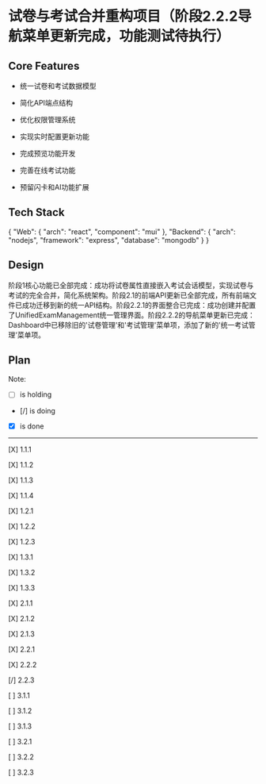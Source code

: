 # 试卷与考试合并重构项目（阶段2.2.2导航菜单更新完成，功能测试待执行）

## Core Features

- 统一试卷和考试数据模型

- 简化API端点结构

- 优化权限管理系统

- 实现实时配置更新功能

- 完成预览功能开发

- 完善在线考试功能

- 预留闪卡和AI功能扩展

## Tech Stack

{
  "Web": {
    "arch": "react",
    "component": "mui"
  },
  "Backend": {
    "arch": "nodejs",
    "framework": "express",
    "database": "mongodb"
  }
}

## Design

阶段1核心功能已全部完成：成功将试卷属性直接嵌入考试会话模型，实现试卷与考试的完全合并，简化系统架构。阶段2.1的前端API更新已全部完成，所有前端文件已成功迁移到新的统一API结构。阶段2.2.1的界面整合已完成：成功创建并配置了UnifiedExamManagement统一管理界面。阶段2.2.2的导航菜单更新已完成：Dashboard中已移除旧的'试卷管理'和'考试管理'菜单项，添加了新的'统一考试管理'菜单项。

## Plan

Note: 

- [ ] is holding
- [/] is doing
- [X] is done

---

[X] 1.1.1

[X] 1.1.2

[X] 1.1.3

[X] 1.1.4

[X] 1.2.1

[X] 1.2.2

[X] 1.2.3

[X] 1.3.1

[X] 1.3.2

[X] 1.3.3

[X] 2.1.1

[X] 2.1.2

[X] 2.1.3

[X] 2.2.1

[X] 2.2.2

[/] 2.2.3

[ ] 3.1.1

[ ] 3.1.2

[ ] 3.1.3

[ ] 3.2.1

[ ] 3.2.2

[ ] 3.2.3
